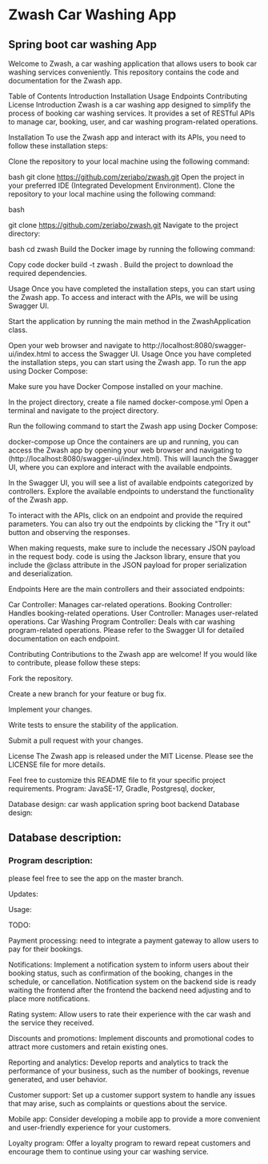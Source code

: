 # Zwash Car Washing App
## Spring boot car washing App

Welcome to Zwash, a car washing application that allows users to book car washing services conveniently. This repository contains the code and documentation for the Zwash app.

Table of Contents
Introduction
Installation
Usage
Endpoints
Contributing
License
Introduction
Zwash is a car washing app designed to simplify the process of booking car washing services. It provides a set of RESTful APIs to manage car, booking, user, and car washing program-related operations.

Installation
To use the Zwash app and interact with its APIs, you need to follow these installation steps:

Clone the repository to your local machine using the following command:

bash
git clone https://github.com/zeriabo/zwash.git
Open the project in your preferred IDE (Integrated Development Environment).
Clone the repository to your local machine using the following command:

bash

git clone https://github.com/zeriabo/zwash.git
Navigate to the project directory:

bash
cd zwash
Build the Docker image by running the following command:

Copy code
docker build -t zwash .
Build the project to download the required dependencies.

Usage
Once you have completed the installation steps, you can start using the Zwash app. To access and interact with the APIs, we will be using Swagger UI.

Start the application by running the main method in the ZwashApplication class.

Open your web browser and navigate to http://localhost:8080/swagger-ui/index.html to access the Swagger UI.
Usage
Once you have completed the installation steps, you can start using the Zwash app. To run the app using Docker Compose:

Make sure you have Docker Compose installed on your machine.

In the project directory, create a file named docker-compose.yml 
Open a terminal and navigate to the project directory.

Run the following command to start the Zwash app using Docker Compose:

docker-compose up
Once the containers are up and running, you can access the Zwash app by opening your web browser and navigating to (http://localhost:8080/swagger-ui/index.html). This will launch the Swagger UI, where you can explore and interact with the available endpoints.


In the Swagger UI, you will see a list of available endpoints categorized by controllers. Explore the available endpoints to understand the functionality of the Zwash app.

To interact with the APIs, click on an endpoint and provide the required parameters. You can also try out the endpoints by clicking the "Try it out" button and observing the responses.

When making requests, make sure to include the necessary JSON payload in the request body. code is using the Jackson library, ensure that you include the @class attribute in the JSON payload for proper serialization and deserialization.

Endpoints
Here are the main controllers and their associated endpoints:

Car Controller: Manages car-related operations.
Booking Controller: Handles booking-related operations.
User Controller: Manages user-related operations.
Car Washing Program Controller: Deals with car washing program-related operations.
Please refer to the Swagger UI for detailed documentation on each endpoint.

Contributing
Contributions to the Zwash app are welcome! If you would like to contribute, please follow these steps:

Fork the repository.

Create a new branch for your feature or bug fix.

Implement your changes.

Write tests to ensure the stability of the application.

Submit a pull request with your changes.

License
The Zwash app is released under the MIT License. Please see the LICENSE file for more details.

Feel free to customize this README file to fit your specific project requirements.
Program:
JavaSE-17,
Gradle,
Postgresql,
docker,

Database design:
car wash application spring boot backend
Database design:

## Database description:


### Program description:




please feel free to see the app on the master branch.

Updates:


Usage:


TODO:

Payment processing:  need to integrate a payment gateway to allow users to pay for their bookings.

Notifications: Implement a notification system to inform users about their booking status, such as confirmation of the booking, changes in the schedule, or cancellation. Notification system on the backend side is ready waiting the frontend after the frontend the backend need adjusting and to place more notifications.

Rating system: Allow users to rate their experience with the car wash and the service they received.

Discounts and promotions: Implement discounts and promotional codes to attract more customers and retain existing ones.

Reporting and analytics: Develop reports and analytics to track the performance of your business, such as the number of bookings, revenue generated, and user behavior.

Customer support: Set up a customer support system to handle any issues that may arise, such as complaints or questions about the service.

Mobile app: Consider developing a mobile app to provide a more convenient and user-friendly experience for your customers.

Loyalty program: Offer a loyalty program to reward repeat customers and encourage them to continue using your car washing service.

